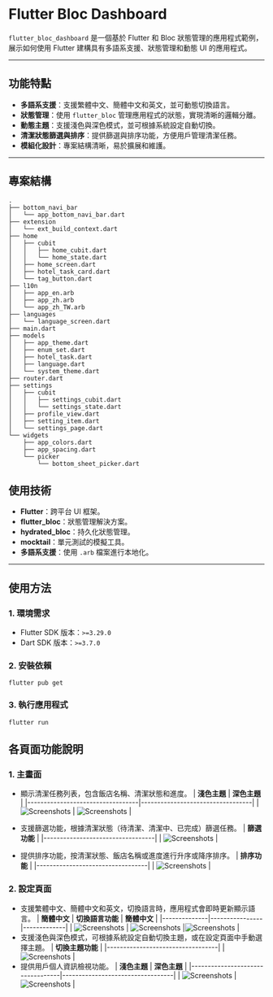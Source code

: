 # Flutter Bloc Dashboard

`flutter_bloc_dashboard` 是一個基於 Flutter 和 Bloc 狀態管理的應用程式範例，展示如何使用 Flutter 建構具有多語系支援、狀態管理和動態 UI 的應用程式。

---

## 功能特點

- **多語系支援**：支援繁體中文、簡體中文和英文，並可動態切換語言。
- **狀態管理**：使用 `flutter_bloc` 管理應用程式的狀態，實現清晰的邏輯分離。
- **動態主題**：支援淺色與深色模式，並可根據系統設定自動切換。
- **清潔狀態篩選與排序**：提供篩選與排序功能，方便用戶管理清潔任務。
- **模組化設計**：專案結構清晰，易於擴展和維護。

---

## 專案結構

```
.
├── bottom_navi_bar
│   └── app_bottom_navi_bar.dart
├── extension
│   └── ext_build_context.dart
├── home
│   ├── cubit
│   │   ├── home_cubit.dart
│   │   └── home_state.dart
│   ├── home_screen.dart
│   ├── hotel_task_card.dart
│   └── tag_button.dart
├── l10n
│   ├── app_en.arb
│   ├── app_zh.arb
│   └── app_zh_TW.arb
├── languages
│   └── language_screen.dart
├── main.dart
├── models
│   ├── app_theme.dart
│   ├── enum_set.dart
│   ├── hotel_task.dart
│   ├── language.dart
│   └── system_theme.dart
├── router.dart
├── settings
│   ├── cubit
│   │   ├── settings_cubit.dart
│   │   └── settings_state.dart
│   ├── profile_view.dart
│   ├── setting_item.dart
│   └── settings_page.dart
└── widgets
    ├── app_colors.dart
    ├── app_spacing.dart
    └── picker
        └── bottom_sheet_picker.dart
```

## 使用技術

- **Flutter**：跨平台 UI 框架。
- **flutter_bloc**：狀態管理解決方案。
- **hydrated_bloc**：持久化狀態管理。
- **mocktail**：單元測試的模擬工具。
- **多語系支援**：使用 `.arb` 檔案進行本地化。

---

## 使用方法

### 1. 環境需求

- Flutter SDK 版本：`>=3.29.0`
- Dart SDK 版本：`>=3.7.0`

### 2. 安裝依賴

```
flutter pub get
```

### 3. 執行應用程式

```
flutter run
```

## 各頁面功能說明

### 1. 主畫面
- 顯示清潔任務列表，包含飯店名稱、清潔狀態和進度。
  | **淺色主題**                      | **深色主題**                      |
  |----------------------------------|----------------------------------|
  | ![Screenshots](screenshots/home_light_theme.png) | ![Screenshots](screenshots/home_dark_theme.png) |

- 支援篩選功能，根據清潔狀態（待清潔、清潔中、已完成）篩選任務。
  | **篩選功能**                      |
  |----------------------------------|
  | ![Screenshots](screenshots/filter_clean_status.png) |
- 提供排序功能，按清潔狀態、飯店名稱或進度進行升序或降序排序。
  | **排序功能**                      |
  |----------------------------------|
  | ![Screenshots](screenshots/task_sorting.png) |

### 2. 設定頁面
- 支援繁體中文、簡體中文和英文，切換語言時，應用程式會即時更新顯示語言。
  | **簡體中文**  | **切換語言功能** | **簡體中文** |
  |--------------|----------------|-------------|
  | ![Screenshots](screenshots/change_language_zh.png) | ![Screenshots](screenshots/change_language.png) |![Screenshots](screenshots/change_language_zh_tw.png) |
- 支援淺色與深色模式，可根據系統設定自動切換主題，或在設定頁面中手動選擇主題。
  | **切換主題功能**                   |
  |----------------------------------|
  | ![Screenshots](screenshots/change_theme.png) |
- 提供用戶個人資訊檢視功能。
  | **淺色主題**                      | **深色主題**                      |
  |----------------------------------|----------------------------------|
  | ![Screenshots](screenshots/setting_light_theme.png) | ![Screenshots](screenshots/setting_dark_theme.png) |